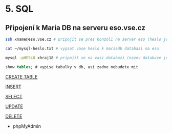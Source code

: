 # 5. SQL

## Připojení k Maria DB na serveru eso.vse.cz

```sh
ssh xname@eso.vse.cz # pripojit se pres konzoli na server eso (heslo je stejne jako heslo do InSISu)
```

```sh
cat ~/mysql-heslo.txt # vypsat vase heslo k mariadb databazi na esu
```

```sh
mysql -pHESLO xhraj18 # pripojit se na vasi databazi (nazev databaze je stejny jako vase xname). POZOR, mezi -p a heslem neni zadna mezera!
```

```sql
show tables; # vypise tabulky v db, asi zadne nebudete mit
```

[CREATE TABLE](./05-1-create-table.sql)

[INSERT](./05-2-insert.sql)

[SELECT](./05-3-select.sql)

[UPDATE](./05-4-update.sql)

[DELETE](./05-5-delete.sql)

* phpMyAdmin